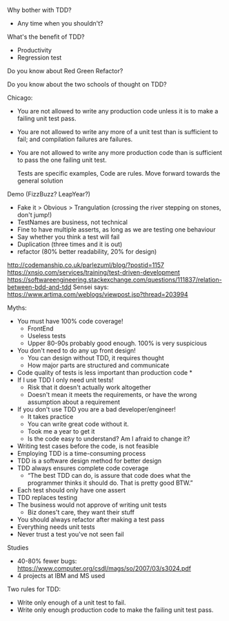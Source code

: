 Why bother with TDD?

* Any time when you shouldn't?

What's the benefit of TDD?

* Productivity
* Regression test

Do you know about Red Green Refactor?

Do you know about the two schools of thought on TDD?

Chicago:
 * You are not allowed to write any production code unless it is to make a failing unit test pass.
 * You are not allowed to write any more of a unit test than is sufficient to fail; and compilation failures are failures.
 * You are not allowed to write any more production code than is sufficient to pass the one failing unit test.

    Tests are specific examples, Code are rules. Move forward towards the general solution

Demo (FizzBuzz? LeapYear?)
 * Fake it > Obvious > Trangulation (crossing the river stepping on stones, don't jump!)
 * TestNames are business, not technical
 * Fine to have multiple asserts, as long as we are testing one behaviour
 * Say whether you think a test will fail
 * Duplication (three times and it is out)
 * refactor (80% better readability, 20% for design)

http://codemanship.co.uk/parlezuml/blog/?postid=1157
https://xnsio.com/services/training/test-driven-development
https://softwareengineering.stackexchange.com/questions/111837/relation-between-bdd-and-tdd
Sensei says: https://www.artima.com/weblogs/viewpost.jsp?thread=203994

Myths:
 * You must have 100% code coverage!
   * FrontEnd
   * Useless tests
   * Upper 80-90s probably good enough. 100% is very suspicious 
 * You don't need to do any up front design!
   * You can design without TDD, it requires thought
   * How major parts are structured and communicate
 * Code quality of tests is less important than production code
   * 
 * If I use TDD I only need unit tests!
   * Risk that it doesn't actually work altogether
   * Doesn't mean it meets the requirements, or have the wrong assumption about a requirement
 * If you don't use TDD you are a bad developer/engineer!
   * It takes practice
   * You can write great code without it.
   * Took me a year to get it
   * Is the code easy to understand? Am I afraid to change it? 
 * Writing test cases before the code, is not feasible
 * Employing TDD is a time-consuming process
 * TDD is a software design method for better design
 * TDD always ensures complete code coverage
   *  “The best TDD can do, is assure that code does what the programmer thinks it should do. That is pretty good BTW.” 
*  Each test should only have one assert
*  TDD replaces testing
*  The business would not approve of writing unit tests
    * Biz dones't care, they want their stuff
* You should always refactor after making a test pass
* Everything needs unit tests
* Never trust a test you've not seen fail

Studies
 * 40-80% fewer bugs: https://www.computer.org/csdl/mags/so/2007/03/s3024.pdf
 * 4 projects at IBM and MS used

Two rules for TDD:
- Write only enough of a unit test to fail.
- Write only enough production code to make the failing unit test pass.

